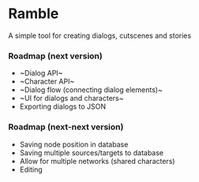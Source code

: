 # Ramble
A simple tool for creating dialogs, cutscenes and stories

### Roadmap (next version)
- ~Dialog API~
- ~Character API~
- ~Dialog flow (connecting dialog elements)~
- ~UI for dialogs and characters~
- Exporting dialogs to JSON

### Roadmap (next-next version)
- Saving node position in database
- Saving multiple sources/targets to database
- Allow for multiple networks (shared characters)
- Editing
